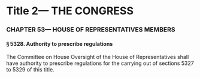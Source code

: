 
# Title 2— THE CONGRESS
### CHAPTER 53— HOUSE OF REPRESENTATIVES MEMBERS
#### § 5328. Authority to prescribe regulations

The Committee on House Oversight of the House of Representatives shall have authority to prescribe regulations for the carrying out of sections 5327 to 5329 of this title.
